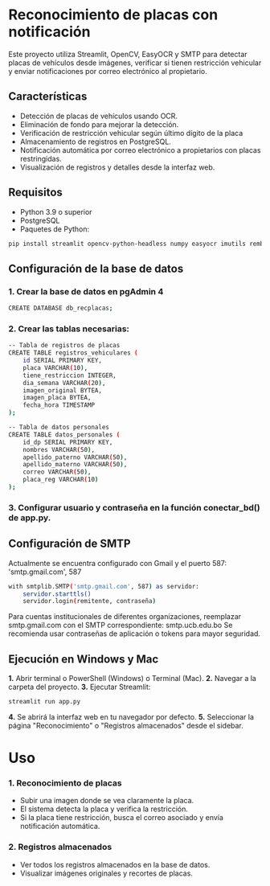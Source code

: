 # Reconocimiento de placas con notificación
Este proyecto utiliza Streamlit, OpenCV, EasyOCR y SMTP para detectar placas de vehículos desde imágenes, verificar si tienen restricción vehicular y enviar notificaciones por correo electrónico al propietario.

## Características
- Detección de placas de vehículos usando OCR.
- Eliminación de fondo para mejorar la detección.
- Verificación de restricción vehicular según último dígito de la placa
- Almacenamiento de registros en PostgreSQL.
- Notificación automática por correo electrónico a propietarios con placas restringidas.
- Visualización de registros y detalles desde la interfaz web.

## Requisitos
- Python 3.9 o superior
- PostgreSQL
- Paquetes de Python:
```bash
pip install streamlit opencv-python-headless numpy easyocr imutils rembg pillow psycopg2-binary pandas
```

## Configuración de la base de datos
### 1. Crear la base de datos en pgAdmin 4
```bash
CREATE DATABASE db_recplacas;
```
### 2. Crear las tablas necesarias:
```bash
-- Tabla de registros de placas
CREATE TABLE registros_vehiculares (
    id SERIAL PRIMARY KEY,
    placa VARCHAR(10),
    tiene_restriccion INTEGER,
    dia_semana VARCHAR(20),
    imagen_original BYTEA,
    imagen_placa BYTEA,
    fecha_hora TIMESTAMP
);

-- Tabla de datos personales
CREATE TABLE datos_personales (
    id_dp SERIAL PRIMARY KEY,
    nombres VARCHAR(50),
    apellido_paterno VARCHAR(50),
    apellido_materno VARCHAR(50),
    correo VARCHAR(50),
    placa_reg VARCHAR(10)
);
```
### 3. Configurar usuario y contraseña en la función conectar_bd() de app.py.

## Configuración de SMTP
Actualmente se encuentra configurado con Gmail y el puerto 587: 'smtp.gmail.com', 587
```bash
with smtplib.SMTP('smtp.gmail.com', 587) as servidor:
    servidor.starttls()
    servidor.login(remitente, contraseña)
```
Para cuentas institucionales de diferentes organizaciones, reemplazar smtp.gmail.com con el SMTP correspondiente: smtp.ucb.edu.bo
Se recomienda usar contraseñas de aplicación o tokens para mayor seguridad.

## Ejecución en Windows y Mac
**1.** Abrir terminal o PowerShell (Windows) o Terminal (Mac).
**2.** Navegar a la carpeta del proyecto.
**3.** Ejecutar Streamlit:
```bash
streamlit run app.py
```
**4.** Se abrirá la interfaz web en tu navegador por defecto.
**5.** Seleccionar la página "Reconocimiento" o "Registros almacenados" desde el sidebar.

# Uso
### 1. Reconocimiento de placas
- Subir una imagen donde se vea claramente la placa.
- El sistema detecta la placa y verifica la restricción.
- Si la placa tiene restricción, busca el correo asociado y envía notificación automática.
### 2. Registros almacenados
- Ver todos los registros almacenados en la base de datos.
- Visualizar imágenes originales y recortes de placas.